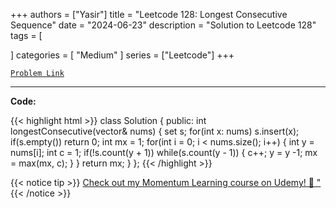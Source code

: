 
+++
authors = ["Yasir"]
title = "Leetcode 128: Longest Consecutive Sequence"
date = "2024-06-23"
description = "Solution to Leetcode 128"
tags = [
    
]
categories = [
    "Medium"
]
series = ["Leetcode"]
+++



[`Problem Link`](https://leetcode.com/problems/longest-consecutive-sequence/description/)

---

**Code:**

{{< highlight html >}}
class Solution {
public:
    int longestConsecutive(vector<int>& nums) {
        set<int> s;
        for(int x: nums)
            s.insert(x);
        if(s.empty()) return 0;
        int mx = 1;
        for(int i = 0; i < nums.size(); i++) {
            int y = nums[i];
            int c = 1;
            if(!s.count(y + 1))
            while(s.count(y - 1)) {
                c++;
                y = y -1;
                mx = max(mx, c);
            }
        }
        return mx;
    }
};
{{< /highlight >}}


{{< notice tip >}}
[Check out my Momentum Learning course on Udemy! 🚀 "](https://www.udemy.com/course/blind-75-the-data-structures-and-algorithms-essentials/)
{{< /notice >}}

